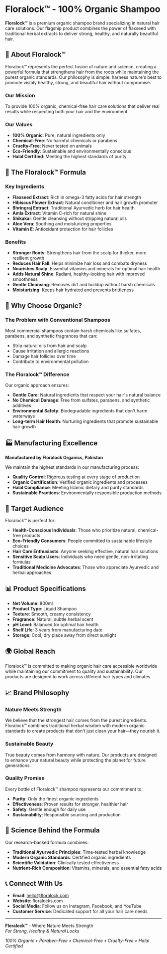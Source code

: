 # Floralock™ - 100% Organic Shampoo

**Floralock™** is a premium organic shampoo brand specializing in natural hair care solutions. Our flagship product combines the power of flaxseed with traditional herbal extracts to deliver strong, healthy, and naturally beautiful hair.

## 🌿 About Floralock™

Floralock™ represents the perfect fusion of nature and science, creating a powerful formula that strengthens hair from the roots while maintaining the purest organic standards. Our philosophy is simple: harness nature's best to promote visibly healthy, strong, and beautiful hair without compromise.

### Our Mission
To provide 100% organic, chemical-free hair care solutions that deliver real results while respecting both your hair and the environment.

### Our Values
- **100% Organic**: Pure, natural ingredients only
- **Chemical-Free**: No harmful chemicals or parabens
- **Cruelty-Free**: Never tested on animals
- **Eco-Friendly**: Sustainable and environmentally conscious
- **Halal Certified**: Meeting the highest standards of purity

## 🧴 The Floralock™ Formula

### Key Ingredients
- **Flaxseed Extract**: Rich in omega-3 fatty acids for hair strength
- **Hibiscus Flower Extract**: Natural conditioner and hair growth promoter
- **Bhringraj Extract**: Traditional Ayurvedic herb for hair health
- **Amla Extract**: Vitamin C-rich for natural shine
- **Shikakai**: Gentle cleansing without stripping natural oils
- **Aloe Vera**: Soothing and moisturizing properties
- **Vitamin E**: Antioxidant protection for hair follicles

### Benefits
- **Stronger Roots**: Strengthens hair from the scalp for thicker, more resilient growth
- **Reduces Hair Fall**: Helps minimize hair loss and combats dryness
- **Nourishes Scalp**: Essential vitamins and minerals for optimal hair health
- **Adds Natural Shine**: Radiant, healthy-looking hair with improved smoothness
- **Gentle Cleansing**: Removes dirt and buildup without harsh chemicals
- **Moisturizing**: Keeps hair hydrated and prevents brittleness

## 🌱 Why Choose Organic?

### The Problem with Conventional Shampoos
Most commercial shampoos contain harsh chemicals like sulfates, parabens, and synthetic fragrances that can:
- Strip natural oils from hair and scalp
- Cause irritation and allergic reactions
- Damage hair follicles over time
- Contribute to environmental pollution

### The Floralock™ Difference
Our organic approach ensures:
- **Gentle Care**: Natural ingredients that respect your hair's natural balance
- **No Chemical Damage**: Free from sulfates, parabens, and synthetic additives
- **Environmental Safety**: Biodegradable ingredients that don't harm waterways
- **Long-term Hair Health**: Nurturing ingredients that promote sustainable hair growth

## 🏭 Manufacturing Excellence

**Manufactured by Floralock Organics, Pakistan**

We maintain the highest standards in our manufacturing process:
- **Quality Control**: Rigorous testing at every stage of production
- **Organic Certification**: Verified organic ingredients and processes
- **Halal Compliance**: Meeting Islamic dietary and purity standards
- **Sustainable Practices**: Environmentally responsible production methods

## 🎯 Target Audience

Floralock™ is perfect for:
- **Health-Conscious Individuals**: Those who prioritize natural, chemical-free products
- **Eco-Friendly Consumers**: People committed to sustainable lifestyle choices
- **Hair Care Enthusiasts**: Anyone seeking effective, natural hair solutions
- **Sensitive Scalp Users**: Individuals who need gentle, non-irritating formulas
- **Traditional Medicine Advocates**: Those who appreciate Ayurvedic and herbal approaches

## 📊 Product Specifications

- **Net Volume**: 800ml
- **Product Type**: Liquid Shampoo
- **Texture**: Smooth, creamy consistency
- **Fragrance**: Natural, subtle herbal scent
- **pH Level**: Balanced for optimal hair health
- **Shelf Life**: 3 years from manufacturing date
- **Storage**: Cool, dry place away from direct sunlight

## 🌍 Global Reach

Floralock™ is committed to making organic hair care accessible worldwide while maintaining our commitment to quality and sustainability. Our products are designed to work across different hair types and climates.

## 📈 Brand Philosophy

### Nature Meets Strength
We believe that the strongest hair comes from the purest ingredients. Floralock™ combines traditional herbal wisdom with modern organic standards to create products that don't just clean your hair—they nourish it.

### Sustainable Beauty
True beauty comes from harmony with nature. Our products are designed to enhance your natural beauty while protecting the planet for future generations.

### Quality Promise
Every bottle of Floralock™ shampoo represents our commitment to:
- **Purity**: Only the finest organic ingredients
- **Effectiveness**: Proven results for stronger, healthier hair
- **Safety**: Gentle enough for daily use
- **Sustainability**: Responsible sourcing and production

## 🔬 Science Behind the Formula

Our research-backed formula combines:
- **Traditional Ayurvedic Principles**: Time-tested herbal knowledge
- **Modern Organic Standards**: Certified organic ingredients
- **Scientific Validation**: Clinically tested effectiveness
- **Nutrient-Rich Composition**: Vitamins, minerals, and essential fatty acids

## 📞 Connect With Us

- **Email**: hello@floralock.com
- **Website**: floralocks.com
- **Social Media**: Follow us on Instagram, Facebook, and YouTube
- **Customer Service**: Dedicated support for all your hair care needs

---

**Floralock™** - Where Nature Meets Strength  
*For Strong, Healthy & Natural Locks*

*100% Organic • Paraben-Free • Chemical-Free • Cruelty-Free • Halal Certified*
